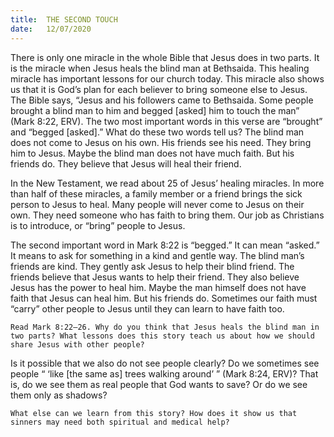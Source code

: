 ```yaml
---
title:  THE SECOND TOUCH
date:   12/07/2020
---
```


There is only one miracle in the whole Bible that Jesus does in two parts. It is the miracle when Jesus heals the blind man at Bethsaida. This healing miracle has important lessons for our church today. This miracle also shows us that it is God’s plan for each believer to bring someone else to Jesus. The Bible says, “Jesus and his followers came to Bethsaida. Some people brought a blind man to him and begged [asked] him to touch the man” (Mark 8:22, ERV). The two most important words in this verse are “brought” and “begged [asked].” What do these two words tell us? The blind man does not come to Jesus on his own. His friends see his need. They bring him to Jesus. Maybe the blind man does not have much faith. But his friends do. They believe that Jesus will heal their friend.

In the New Testament, we read about 25 of Jesus’ healing miracles. In more than half of these miracles, a family member or a friend brings the sick person to Jesus to heal. Many people will never come to Jesus on their own. They need someone who has faith to bring them. Our job as Christians is to introduce, or “bring” people to Jesus.

The second important word in Mark 8:22 is “begged.” It can mean “asked.” It means to ask for something in a kind and gentle way. The blind man’s friends are kind. They gently ask Jesus to help their blind friend. The friends believe that Jesus wants to help their friend. They also believe Jesus has the power to heal him. Maybe the man himself does not have faith that Jesus can heal him. But his friends do. Sometimes our faith must “carry” other people to Jesus until they can learn to have faith too.

`Read Mark 8:22–26. Why do you think that Jesus heals the blind man in two parts? What lessons does this story teach us about how we should share Jesus with other people?`

Is it possible that we also do not see people clearly? Do we sometimes see people “ ‘like [the same as] trees walking around’ ” (Mark 8:24, ERV)? That is, do we see them as real people that God wants to save? Or do we see them only as shadows?

`What else can we learn from this story? How does it show us that sinners may need both spiritual and medical help?`
